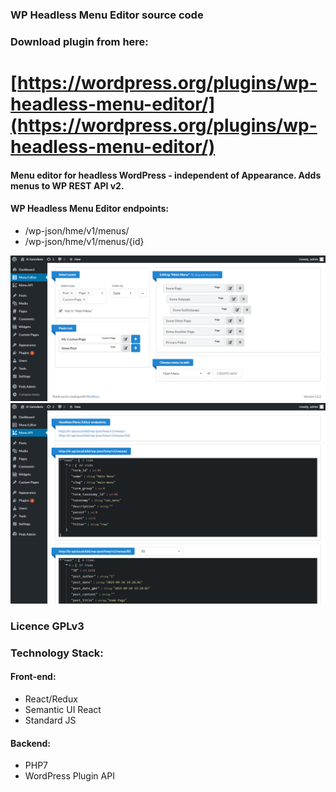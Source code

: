 ### WP Headless Menu Editor source code

### Download plugin from here:
# [https://wordpress.org/plugins/wp-headless-menu-editor/](https://wordpress.org/plugins/wp-headless-menu-editor/)

#### Menu editor for headless WordPress - independent of Appearance. Adds menus to WP REST API v2.

#### WP Headless Menu Editor endpoints:
* /wp-json/hme/v1/menus/
* /wp-json/hme/v1/menus/{id}

![wp-headless-menu-editor](/assets/screenshot-1.png)
![wp-headless-menu-editor](/assets/screenshot-2.png)

### Licence GPLv3

### Technology Stack:
#### Front-end:
* React/Redux
* Semantic UI React
* Standard JS
#### Backend:
* PHP7
* WordPress Plugin API


